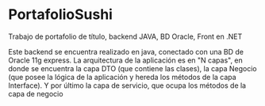 # PortafolioSushi
Trabajo de portafolio de título, backend JAVA, BD Oracle, Front en .NET

Este backend se encuentra realizado en java, conectado con una BD de Oracle 11g express.
La arquitectura de la aplicación es en "N capas", en donde se encuentra la capa DTO (que contiene las clases), 
la capa Negocio (que posee la lógica de la aplicación y hereda los métodos de la capa Interface).
Y por último la capa de servicio, que ocupa los métodos de la capa de negocio
